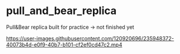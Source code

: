 # pull_and_bear_replica

Pull&Bear replica built for practice -> not finished yet

https://user-images.githubusercontent.com/120920696/235948372-40073b4d-e0f9-40b7-b101-cf2ef0cd47c2.mp4

